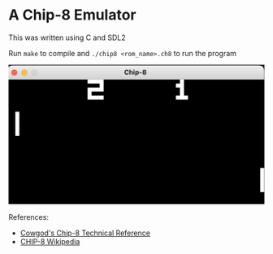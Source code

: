 # A Chip-8 Emulator

This was written using C and SDL2

Run `make` to compile and `./chip8 <rom_name>.ch8` to run the program

![emulator image](emulator.png)

References:
- [Cowgod's Chip-8 Technical Reference](http://devernay.free.fr/hacks/chip8/C8TECH10.HTM)
- [CHIP-8 Wikipedia](https://en.wikipedia.org/wiki/CHIP-8)
